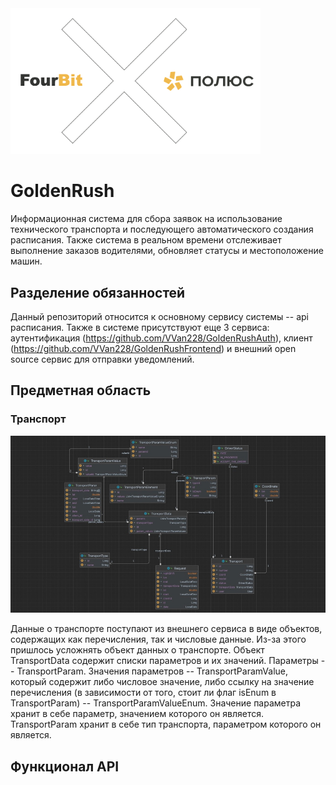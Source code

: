 <img src="https://github.com/VVan228/GoldenRush/blob/main/images/logo.png" width="400"/>

# GoldenRush
Информационная система для сбора заявок на использование технического транспорта
и последующего автоматического создания расписания. Также система в реальном времени отслеживает выполнение 
заказов водителями, обновляет статусы и местоположение машин.
## Разделение обязанностей
Данный репозиторий относится к основному сервису системы -- api расписания. Также в системе присутствуют еще 3 сервиса: аутентификация (https://github.com/VVan228/GoldenRushAuth),
клиент (https://github.com/VVan228/GoldenRushFrontend) и внешний open source сервис для отправки уведомлений.
## Предметная область

### Транспорт

<img src="https://github.com/VVan228/GoldenRush/blob/main/images/transport.jpg" width="900"/>

Данные о транспорте поступают из внешнего  сервиса в виде объектов, содержащих как перечисления, так и числовые данные. Из-за этого пришлось усложнять 
объект данных о транспорте. Объект TransportData содержит списки параметров и их значений. Параметры -- TransportParam. Значения параметров -- TransportParamValue, который содержит либо числовое значение, либо ссылку на значение перечисления (в зависимости от того, стоит ли флаг isEnum в TransportParam) -- TransportParamValueEnum. Значение параметра хранит в себе параметр, значением которого он является. TransportParam хранит в себе тип транспорта, параметром которого он является.


## Функционал API
